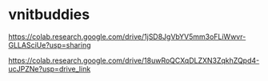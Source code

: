 # vnitbuddies

https://colab.research.google.com/drive/1jSD8JgVbYV5mm3oFLiWwvr-GLLASciUe?usp=sharing

https://colab.research.google.com/drive/18uwRoQCXqDLZXN3ZqkhZQpd4-ucJPZNe?usp=drive_link
